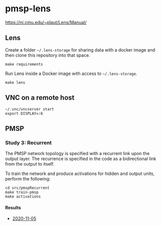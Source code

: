 # pmsp-lens

https://ni.cmu.edu/~plaut/Lens/Manual/

## Lens

Create a folder `~/.lens-storage` for sharing data with a docker image and then clone this repository into that space.

```{bash}
make requirements
```

Run Lens inside a Docker image with access to `~/.lens-storage`.

```{bash}
make lens
```

## VNC on a remote host

```{bash}
~/.vnc/vncserver start
export DISPLAY=:6
```

## PMSP

### Study 3: Recurrent

The PMSP network topology is specified with a recurrent link upon the output layer.
The recurrence is specified in the code as a bidirectional link from the output to itself.

To train the network and produce activations for hidden and output units, perform the following:

```{bash}
cd src/pmspRecurrent
make train-pmsp
make activations
```

#### Results

- [2020-11-05](results/2020-11-05)
